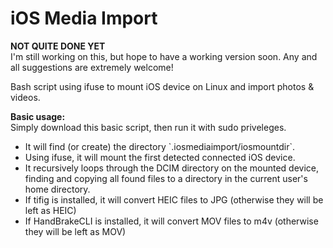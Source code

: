 # iOS Media Import
<b>NOT QUITE DONE YET</b>
<br />
I'm still working on this, but hope to have a working version soon. Any and all suggestions are extremely welcome!

Bash script using ifuse to mount iOS device on Linux and import photos &amp; videos.

<b>Basic usage:</b>
<br />
Simply download this basic script, then run it with sudo priveleges.
<ul>
  <li>It will find (or create) the directory `.iosmediaimport/iosmountdir`.
  <li>Using ifuse, it will mount the first detected connected iOS device.
  <li>It recursively loops through the DCIM directory on the mounted device, finding and copying all found files to a directory in the current user's home directory.
  <li>If tifig is installed, it will convert HEIC files to JPG (otherwise they will be left as HEIC)
  <li>If HandBrakeCLI is installed, it will convert MOV files to m4v (otherwise they will be left as MOV)
</ul>
